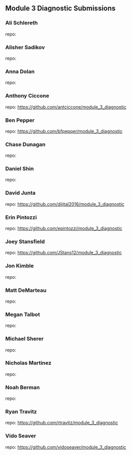 ## Module 3 Diagnostic Submissions

### Ali Schlereth
repo:

### Alisher Sadikov
repo:

### Anna Dolan
repo:

### Anthony Ciccone
repo: https://github.com/antciccone/module_3_diagnostic

### Ben Pepper
repo: https://github.com/bfpepper/module_3_diagnostic

### Chase Dunagan
repo:

### Daniel Shin
repo:

### David Junta
repo:  https://github.com/dijital2016/module_3_diagnostic

### Erin Pintozzi
repo: https://github.com/epintozzi/module_3_diagnostic

### Joey Stansfield
repo: https://github.com/JStans12/module_3_diagnostic

### Jon Kimble
repo:

### Matt DeMarteau
repo:

### Megan Talbot
repo:

### Michael Sherer
repo:

### Nicholas Martinez
repo:

### Noah Berman
repo:

### Ryan Travitz
repo: https://github.com/rtravitz/module_3_diagnostic

### Vido Seaver
repo: https://github.com/vidoseaver/module_3_diagnostic
